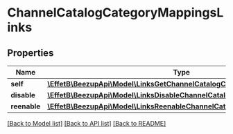 # ChannelCatalogCategoryMappingsLinks

## Properties
Name | Type | Description | Notes
------------ | ------------- | ------------- | -------------
**self** | [**\EffetB\BeezupApi\Model\LinksGetChannelCatalogCategoriesLink**](LinksGetChannelCatalogCategoriesLink.md) |  | 
**disable** | [**\EffetB\BeezupApi\Model\LinksDisableChannelCatalogCategoryMappingLink**](LinksDisableChannelCatalogCategoryMappingLink.md) |  | [optional] 
**reenable** | [**\EffetB\BeezupApi\Model\LinksReenableChannelCatalogCategoryMappingLink**](LinksReenableChannelCatalogCategoryMappingLink.md) |  | [optional] 

[[Back to Model list]](../README.md#documentation-for-models) [[Back to API list]](../README.md#documentation-for-api-endpoints) [[Back to README]](../README.md)



